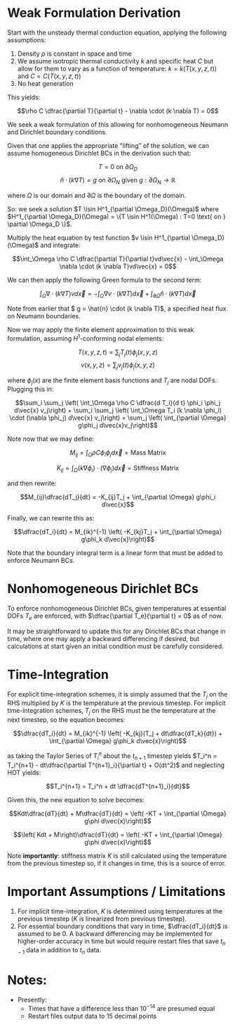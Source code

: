 # Weak Formulation Derivation

Start with the unsteady thermal conduction equation, applying the following assumptions:

1. Density $\rho$ is constant in space and time
2. We assume isotropic thermal conductivity $k$ and specific heat $C$ but allow for them to vary as a function of temperature: $k=k(T(x,y,z,t))$ and $C=C(T(x,y,z,t))$
3. No heat generation

This yields:

$$\rho C \dfrac{\partial T}{\partial t} - \nabla \cdot (k \nabla T) = 0$$

We seek a weak formulation of this allowing for nonhomogeneous Neumann and Dirichlet boundary conditions.

Given that one applies the appropriate "lifting" of the solution, we can assume homogeneous Dirichlet BCs in the derivation such that:

$$T=0 \text{ on } \partial \Omega_D$$
$$\hat{n} \cdot (k \nabla T)=g \text{ on } \partial \Omega_N \text{ given } g : \partial \Omega_N \rightarrow \mathbb{R}$$

where $\Omega$ is our domain and $\partial \Omega$ is the boundary of the domain.

So: we seek a solution $T \isin H^1_{\partial \Omega_D}(\Omega)$ where $H^1_{\partial \Omega_D}(\Omega) = \{T \isin H^1(\Omega) : T=0 \text{ on } \partial \Omega_D \}$.

Multiply the heat equation by test function $v \isin H^1_{\partial \Omega_D}(\Omega)$ and integrate:

$$\int_\Omega \rho C \dfrac{\partial T}{\partial t}vd\vec{x} - \int_\Omega \nabla \cdot (k \nabla T)vd\vec{x} = 0$$

We can then apply the following Green formula to the second term:

$$\int_\Omega \nabla \cdot (k \nabla T)vd\vec{x} = -\int_\Omega \nabla v \cdot (k\nabla T) d\vec{x} + \int_{\partial \Omega} \hat{n} \cdot (k \nabla T) d\vec{x}$$

Note from earlier that $ g = \hat{n} \cdot (k \nabla T)$, a specified heat flux on Neumann boundaries.

Now we may apply the finite element approximation to this weak formulation, assuming $H^1$-conforming nodal elements:

$$T(x,y,z,t) = \sum_j T_j(t)\phi_j(x,y,z)$$
$$v(x,y,z) = \sum_j v_j(t)\phi_j(x,y,z)$$


where $\phi_j(x)$ are the finite element basis functions and $T_j$ are nodal DOFs. Plugging this in:

$$\sum_i \sum_j \left( \int_\Omega \rho C \dfrac{d T_i}{d t} \phi_i \phi_j d\vec{x} v_j\right) + \sum_i \sum_j \left( \int_\Omega T_i (k \nabla \phi_i) \cdot (\nabla \phi_j) d\vec{x} v_j\right) = \sum_j \left( \int_{\partial \Omega} g\phi_j d\vec{x}v_j\right)$$

Note now that we may define:

$$M_{ij}=\int_\Omega \rho C \phi_i \phi_j d\vec{x} = \text{Mass Matrix}$$

$$K_{ij} = \int_\Omega (k \nabla \phi_i) \cdot (\nabla \phi_j) d\vec{x} = \text{Stiffness Matrix}$$

and then rewrite:

$$M_{ij}\dfrac{dT_j}{dt} = -K_{ij}T_j + \int_{\partial \Omega} g\phi_i d\vec{x}$$

Finally, we can rewrite this as:

$$\dfrac{dT_i}{dt} = M_{ik}^{-1} \left( -K_{kj}T_j + \int_{\partial \Omega} g\phi_k d\vec{x}\right)$$

Note that the boundary integral term is a linear form that must be added to enforce Neumann BCs.

# Nonhomogeneous Dirichlet BCs

To enforce nonhomogeneous Dirichlet BCs, given temperatures at essential DOFs $T_e$ are enforced, with $\dfrac{\partial T_e}{\partial t} = 0$ as of now.

It may be straightforward to update this for any Dirichlet BCs that change in time, where one may apply a backward differencing if desired, but calculations at start given an initial condition must be carefully considered.

# Time-Integration

For explicit time-integration schemes, it is simply assumed that the $T_j$ on the RHS multiplied by $K$ is the temperature at the previous timestep. For implicit time-integration schemes, $T_j$ on the RHS must be the temperature at the next timestep, so the equation becomes:

$$\dfrac{dT_i}{dt} = M_{ik}^{-1} \left( -K_{kj}(T_j + dt\dfrac{dT_k}{dt}) + \int_{\partial \Omega} g\phi_k d\vec{x}\right)$$

as taking the Taylor Series of $T_i^n$ about the $t_{n+1}$ timestep yields $T_i^n = T_i^{n+1} - dt\dfrac{\partial T^{n+1}_i}{\partial t} + O(dt^2)$ and neglecting HOT yields:  


$$T_i^{n+1} = T_i^n + dt \dfrac{dT^{n+1}_i}{dt}$$


Given this, the new equation to solve becomes:

$$Kdt\dfrac{dT}{dt} + M\dfrac{dT}{dt} = \left( -KT + \int_{\partial \Omega} g\phi d\vec{x}\right)$$

$$\left( Kdt + M\right)\dfrac{dT}{dt} = \left( -KT + \int_{\partial \Omega} g\phi d\vec{x}\right)$$

Note **importantly**: stiffness matrix $K$ is still calculated using the temperature from the previous timestep so, if it changes in time, this is a source of error.

# Important Assumptions / Limitations

1. For implicit time-integration, $K$ is determined using temperatures at the previous timestep ($K$ is linearized from previous timestep).
2. For essential boundary conditions that vary in time, $\dfrac{dT_i}{dt}$ is assumed to be 0. A backward differencing may be implemented for higher-order accuracy in time but would require restart files that save $t_{n-1}$ data in addition to $t_n$ data.

# Notes:

- Presently:
    - Times that have a difference less than $10^{-14}$ are presumed equal
    - Restart files output data to 15 decimal points